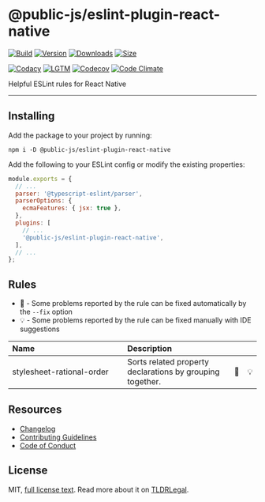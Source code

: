 # @public-js/eslint-plugin-react-native

[![Build](https://github.com/public-js/eslint-plugin-react-native/actions/workflows/build.yml/badge.svg?branch=main)](https://github.com/public-js/eslint-plugin-react-native/actions/workflows/build.yml)
[![Version](https://img.shields.io/npm/v/@public-js/eslint-plugin-react-native?style=flat)](https://www.npmjs.com/package/@public-js/eslint-plugin-react-native)
[![Downloads](https://img.shields.io/npm/dw/@public-js/eslint-plugin-react-native?style=flat)](https://www.npmjs.com/package/@public-js/eslint-plugin-react-native)
[![Size](https://packagephobia.com/badge?p=@public-js/eslint-plugin-react-native)](https://packagephobia.com/result?p=@public-js/eslint-plugin-react-native)

[![Codacy](https://app.codacy.com/project/badge/Grade/628e8f6d9ac94e8f8a5b453f79646ecc)](https://www.codacy.com/gh/public-js/eslint-plugin-react-native/dashboard)
[![LGTM](https://img.shields.io/lgtm/grade/javascript/g/public-js/eslint-plugin-react-native?logo=lgtm)](https://lgtm.com/projects/g/public-js/eslint-plugin-react-native/context:javascript)
[![Codecov](https://codecov.io/gh/public-js/eslint-plugin-react-native/branch/main/graph/badge.svg?token=bhYC8LnbDs)](https://codecov.io/gh/public-js/eslint-plugin-react-native)
[![Code Climate](https://api.codeclimate.com/v1/badges/2b2130c7c3a1ae0bee22/maintainability)](https://codeclimate.com/github/public-js/eslint-plugin-react-native/maintainability)

Helpful ESLint rules for React Native

---

## Installing

Add the package to your project by running:

```shell
npm i -D @public-js/eslint-plugin-react-native
```

Add the following to your ESLint config or modify the existing properties:

```javascript
module.exports = {
  // ...
  parser: '@typescript-eslint/parser',
  parserOptions: {
    ecmaFeatures: { jsx: true },
  },
  plugins: [
    // ...
    '@public-js/eslint-plugin-react-native',
  ],
  // ...
};
```

## Rules

- 🔧 - Some problems reported by the rule can be fixed automatically by the `--fix` option
- 💡 - Some problems reported by the rule can be fixed manually with IDE suggestions

| Name&nbsp;&nbsp;&nbsp;&nbsp;&nbsp;&nbsp;&nbsp;&nbsp;&nbsp;&nbsp;&nbsp;&nbsp;&nbsp;&nbsp;&nbsp;&nbsp;&nbsp;&nbsp;&nbsp;&nbsp;&nbsp;&nbsp;&nbsp;&nbsp;&nbsp;&nbsp;&nbsp;&nbsp;&nbsp;&nbsp;&nbsp;&nbsp;&nbsp;&nbsp;&nbsp;&nbsp;&nbsp;&nbsp;&nbsp;&nbsp; | Description                                               |     |     |
| :--------------------------------------------------------------------------------------------------------------------------------------------------------------------------------------------------------------------------------------------------- | :-------------------------------------------------------- | :-- | :-- |
| stylesheet-rational-order                                                                                                                                                                                                                            | Sorts related property declarations by grouping together. | 🔧  | 💡  |

## Resources

- [Changelog](CHANGELOG.md)
- [Contributing Guidelines](CONTRIBUTING.md)
- [Code of Conduct](CODE_OF_CONDUCT.md)

## License

MIT, [full license text](LICENSE).
Read more about it on [TLDRLegal](https://www.tldrlegal.com/l/mit).
